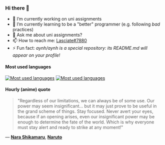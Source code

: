 ### Hi there 👋

- 🔭 I’m currently working on uni assignments
- 🌱 I’m currently learning to be a "better" programmer (e.g. following _bad_ practices)
- 💬 Ask me about uni assignments?
- 📫 How to reach me: [Lasciate#7880](https://discord.com/users/397878331862810634)
- ⚡ Fun fact: _aynh/aynh is a special repository: its README.md will appear on your profile!_

#### Most used languages

[![Most used languages](https://github-readme-stats-aynah.vercel.app/api/top-langs/?username=aynh&theme=solarized-dark&langs_count=6&layout=compact&hide_title=true)](https://github.com/anuraghazra/github-readme-stats#gh-dark-mode-only)
[![Most used languages](https://github-readme-stats-aynah.vercel.app/api/top-langs/?username=aynh&theme=solarized-light&langs_count=6&layout=compact&hide_title=true)](https://github.com/anuraghazra/github-readme-stats#gh-light-mode-only)

#### Hourly (anime) quote

> "Regardless of our limitations, we can always be of some use. Our power may seem insignificant... but it may just prove to be useful in the grand scheme of things. Stay focused. Never avert your eyes, because if an opening arises, even our insignificant power may be enough to determine the fate of the world. Which is why everyone must stay alert and ready to strike at any moment!"

&mdash; [**Nara Shikamaru**](https://myanimelist.net/character.php?q=Nara%20Shikamaru&cat=character), [**Naruto**](https://myanimelist.net/search/all?q=Naruto&cat=all)
